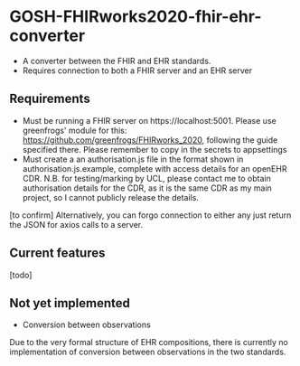 # GOSH-FHIRworks2020-fhir-ehr-converter
- A converter between the FHIR and EHR standards.
- Requires connection to both a FHIR server and an EHR server

## Requirements
- Must be running a FHIR server on https://localhost:5001. Please use greenfrogs' module for this: https://github.com/greenfrogs/FHIRworks_2020, following the guide specified there. Please  remember to copy in the secrets to appsettings
- Must create a an authorisation.js file in the format shown in authorisation.js.example, complete with access details for an openEHR CDR. N.B. for testing/marking by UCL, please contact me to obtain authorisation details for the CDR, as it is the same CDR as my main project, so I cannot publicly release the details.

[to confirm] Alternatively, you can forgo connection to either any just return the JSON for axios calls to a server. 

## Current features
[todo]

## Not yet implemented
- Conversion between observations

Due to the very formal structure of EHR compositions, there is currently no implementation of conversion between observations in the two standards.
